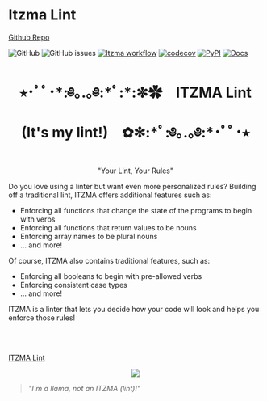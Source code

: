 # Itzma Lint

[Github Repo](https://github.com/tchitrakorn/itzma-lint)

![GitHub](https://img.shields.io/github/license/tchitrakorn/itzma-lint)
![GitHub issues](https://img.shields.io/github/issues/tchitrakorn/itzma-lint)
[![Itzma workflow](https://github.com/tchitrakorn/itzma-lint/actions/workflows/test.yml/badge.svg)](https://github.com/tchitrakorn/itzma-lint/actions/workflows/test.yml)
[![codecov](https://codecov.io/gh/tchitrakorn/itzma-lint/branch/main/graph/badge.svg?token=46KL4N7H8P)](https://codecov.io/gh/tchitrakorn/itzma-lint)
[![PyPI](https://img.shields.io/pypi/v/itzma-lint)](https://pypi.org/project/itzma-lint/)
[![Docs](https://img.shields.io/badge/docs-link-blue)](https://tchitrakorn.github.io/itzma-lint/)

<h1 align="center"> ⭑･ﾟﾟ･*:༅｡.｡༅:*ﾟ:*:✼✿ &ensp; ITZMA Lint (It's my lint!) &ensp; ✿✼:*ﾟ:༅｡.｡༅:*･ﾟﾟ･⭑ </h1>
<p align="center"> "Your Lint, Your Rules" </p>

Do you love using a linter but want even more personalized rules? Building off a traditional lint, ITZMA offers additional features such as:

* Enforcing all functions that change the state of the programs to begin with verbs
* Enforcing all functions that return values to be nouns
* Enforcing array names to be plural nouns
* ... and more!

Of course, ITZMA also contains traditional features, such as:

* Enforcing all booleans to begin with pre-allowed verbs
* Enforcing consistent case types
* ... and more!

ITZMA is a linter that lets you decide how your code will look and helps you enforce those rules!

<br>
<br>

[ITZMA Lint](https://github.com/tchitrakorn/itzma-lint)

<div align="center">
  
![](https://media.tenor.com/8C22RnZpGo4AAAAM/cute-llama.gif)
  
</div>

> *"I'm a llama, not an ITZMA (lint)!"*
